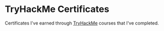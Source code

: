 # TryHackMe Certificates

Certificates I've earned through [TryHackMe](https://tryhackme.com) courses that I've completed.
